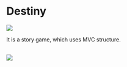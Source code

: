 # Destiny
  <img src="https://github.com/DegirmenKagan/Destiny/assets/42985494/5d672543-508f-4ea8-9cbe-fe7b3a6f5731">
</div>

It is a story game, which uses MVC structure.

<br/>
<img src= "https://github.com/DegirmenKagan/Destiny/assets/42985494/6512735e-e077-41ff-8f72-cda8b3d4f4bc">
